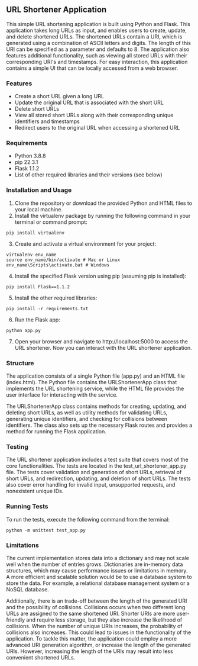 ## URL Shortener Application
This simple URL shortening application is built using Python and Flask. This application takes long URLs as input, and enables users to create, update, and delete shortened URLs. The shortened URLs contain a URI, which is generated using a combination of ASCII letters and digits. The length of this URI can be specified as a parameter and defaults to 8. The application also features additional functionality, such as viewing all stored URLs with their corresponding URI's and timestamps. For easy interaction, this application contains a simple UI that can be locally accessed from a web browser.

### Features
* Create a short URL given a long URL
* Update the original URL that is associated with the short URL
* Delete short URLs
* View all stored short URLs along with their corresponding unique identifiers and timestamps
* Redirect users to the original URL when accessing a shortened URL

### Requirements
* Python 3.8.8
* pip 22.3.1
* Flask 1.1.2
* List of other required libraries and their versions (see below)

### Installation and Usage
1. Clone the repository or download the provided Python and HTML files to your local machine.
2. Install the virtualenv package by running the following command in your terminal or command prompt:
```console
pip install virtualenv
```
3. Create and activate a virtual environment for your project:
```console
virtualenv env_name
source env_name/bin/activate # Mac or Linux
env_name\Scripts\activate.bat # Windows
```
4. Install the specified Flask version using pip (assuming pip is installed):
```console
pip install Flask==1.1.2
```
5. Install the other required libraries:
```console
pip install -r requirements.txt
```
6. Run the Flask app:
```console
python app.py
```
7. Open your browser and navigate to http://localhost:5000 to access the URL shortener. Now you can interact with the URL shortener application.

### Structure
The application consists of a single Python file (app.py) and an HTML file (index.html). The Python file contains the URLShortenerApp class that implements the URL shortening service, while the HTML file provides the user interface for interacting with the service.

The URLShortenerApp class contains methods for creating, updating, and deleting short URLs, as well as utility methods for validating URLs, generating unique identifiers, and checking for collisions between identifiers. The class also sets up the necessary Flask routes and provides a method for running the Flask application.

### Testing
The URL shortener application includes a test suite that covers most of the core functionalities. The tests are located in the test_url_shortener_app.py file. The tests cover validation and generation of short URLs, retrieval of short URLs, and redirection, updating, and deletion of short URLs. The tests also cover error handling for invalid input, unsupported requests, and nonexistent unique IDs.

### Running Tests
To run the tests, execute the following command from the terminal:
```console
python -m unittest test_app.py
```

### Limitations
The current implementation stores data into a dictionary and may not scale well when the number of entries grows. Dictionaries are in-memory data structures, which may cause performance issues or limitations in memory. A more efficient and scalable solution would be to use a database system to store the data. For example, a relational database management system or a NoSQL database.

Additionally, there is an trade-off between the length of the generated URI and the possibility of collisions. Collisions occurs when two different long URLs are assigned to the same shortened URI. Shorter URIs are more user-friendly and require less storage, but they also increase the likelihood of collisions. When the number of unique URIs increases, the probability of collisions also increases. This could lead to issues in the functionality of the application. To tackle this matter, the application could employ a more advanced URI generation algorithm, or increase the length of the generated URIs. However, increasing the length of the URIs may result into less convenient shortened URLs.